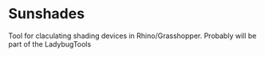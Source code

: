 # Sunshades
Tool for claculating shading devices in Rhino/Grasshopper. Probably will be part of the LadybugTools
